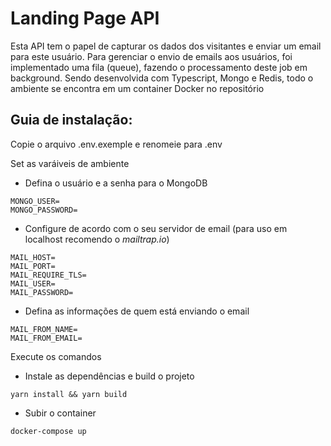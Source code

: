 # Landing Page API

Esta API tem o papel de capturar os dados dos visitantes e enviar um email para este usuário. Para gerenciar o envio de emails aos usuários, foi implementado uma fila (queue), fazendo o processamento deste job em background. Sendo desenvolvida com Typescript, Mongo e Redis, todo o ambiente se encontra em um container Docker no repositório

## Guia de instalação:

Copie o arquivo .env.exemple e renomeie para .env

Set as varáiveis de ambiente

- Defina o usuário e a senha para o MongoDB

```
MONGO_USER=
MONGO_PASSWORD=
```

- Configure de acordo com o seu servidor de email (para uso em localhost recomendo o _mailtrap.io_)

```
MAIL_HOST=
MAIL_PORT=
MAIL_REQUIRE_TLS=
MAIL_USER=
MAIL_PASSWORD=
```

- Defina as informações de quem está enviando o email

```
MAIL_FROM_NAME=
MAIL_FROM_EMAIL=
```

Execute os comandos

- Instale as dependências e build o projeto

```
yarn install && yarn build
```

- Subir o container

```
docker-compose up
```

